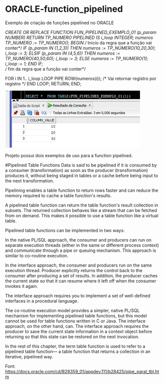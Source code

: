 # ORACLE-function_pipelined
Exemplo de criação de funções pipelined no ORACLE

*CREATE OR REPLACE FUNCTION FUN_PIPELINED_EXEMPLO_01 (p_param NUMBER)
RETURN TP_NUMERO 
PIPELINED IS
    i_loop INTEGER;
    numeros TP_NUMERO := TP_NUMERO();
BEGIN
	/* Inicio da regra que a função vai conter*/
    *IF (p_param IN (1,2,3)) THEN 
        numeros := TP_NUMERO(10,20,30); 
        i_loop := 3;
    ELSIF (p_param IN (4,5,6)) THEN
        numeros := TP_NUMERO(40,50,60);
        i_loop := 3;
    ELSE
        numeros := TP_NUMERO(1);
        i_loop := 1;
    END IF;    
	/* fim da regra que a função vai conter*/

  FOR i IN 1.. i_loop LOOP
    PIPE ROW(numeros(i));
	/* Vai retornar registro por registro */
  END LOOP;
  RETURN;
END;

![Alt Text](https://github.com/tauasilva/ORACLE-function_pipelined/blob/master/Select_usando_pipelined.PNG)

Projeto possui dois exemplos de uso para a function pipelined.

#Pipelined Table Functions
Data is said to be pipelined if it is consumed by a consumer (transformation) as soon as the producer (transformation) produces it, without being staged in tables or a cache before being input to the next transformation.

Pipelining enables a table function to return rows faster and can reduce the memory required to cache a table function's results.

A pipelined table function can return the table function's result collection in subsets. The returned collection behaves like a stream that can be fetched from on demand. This makes it possible to use a table function like a virtual table.

Pipelined table functions can be implemented in two ways:

In the native PL/SQL approach, the consumer and producers can run on separate execution threads (either in the same or different process context) and communicate through a pipe or queuing mechanism. This approach is similar to co-routine execution.

In the interface approach, the consumer and producers run on the same execution thread. Producer explicitly returns the control back to the consumer after producing a set of results. In addition, the producer caches the current state so that it can resume where it left off when the consumer invokes it again.

The interface approach requires you to implement a set of well-defined interfaces in a procedural language.

The co-routine execution model provides a simpler, native PL/SQL mechanism for implementing pipelined table functions, but this model cannot be used for table functions written in C or Java. The interface approach, on the other hand, can. The interface approach requires the producer to save the current state information in a context object before returning so that this state can be restored on the next invocation.

In the rest of this chapter, the term table function is used to refer to a pipelined table function— a table function that returns a collection in an iterative, pipelined way.


Font: https://docs.oracle.com/cd/B28359_01/appdev.111/b28425/pipe_paral_tbl.htm










